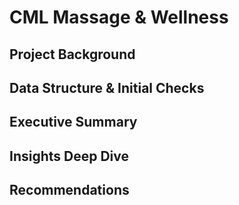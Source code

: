 # CML Massage & Wellness

## Project Background

## Data Structure & Initial Checks

## Executive Summary

## Insights Deep Dive

## Recommendations
